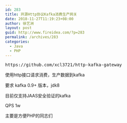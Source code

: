 ```yaml
---
id: 283
title: 开源Http协议Kafka消费生产网关
date: 2018-11-27T11:19:23+08:00
author: 徐艺洲
layout: post
guid: http://www.fireidea.com/?p=283
permalink: /archives/283
categories:
  - Java
  - PHP
---
```

<pre class="wp-block-preformatted">https://github.com/xcl3721/http-kafka-gateway</pre>

使用http接口请求消费，生产数据到kafka

要求 kafka 0.9+ 版本，jdk8

目前仅支持JAAS安全验证的kafka

QPS 1w

主要是方便PHP的同志们